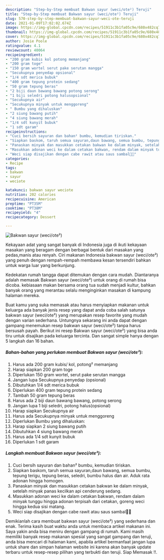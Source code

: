 ```yaml
---
description: "Step-by-Step membuat Bakwan sayur (weci/ote²) Teruji"
title: "Step-by-Step membuat Bakwan sayur (weci/ote²) Teruji"
slug: 570-step-by-step-membuat-bakwan-sayur-weci-ote-teruji
date: 2021-01-09T17:02:02.674Z
image: https://img-global.cpcdn.com/recipes/51911c3b1fa05c9e/680x482cq70/bakwan-sayur-weciote-foto-resep-utama.jpg
thumbnail: https://img-global.cpcdn.com/recipes/51911c3b1fa05c9e/680x482cq70/bakwan-sayur-weciote-foto-resep-utama.jpg
cover: https://img-global.cpcdn.com/recipes/51911c3b1fa05c9e/680x482cq70/bakwan-sayur-weciote-foto-resep-utama.jpg
author: Josie Poole
ratingvalue: 4.1
reviewcount: 40064
recipeingredient:
- "200 gram kubis kol potong memanjang"
- "200 gram toge"
- "150 gram wortel serut pake serutan mangga"
- "Secukupnya penyedap opsional"
- "1/4 sdt merica bubuk"
- "400 gram tepung protein sedang"
- "50 gram tepung beras"
- "2 biji daun bawang bawang potong serong"
- "1 biji seledri potong halusopsional"
- "Secukupnya air"
- "Secukupnya minyak untuk menggoreng"
- " Bumbu yang dihaluskan"
- "2 siung bawang putih"
- "4 siung bawang merah"
- "1/4 sdt kunyit bubuk"
- "1 sdt garam"
recipeinstructions:
- "Cuci bersih sayuran dan bahan² bumbu, kemudian tiriskan."
- "Siapkan baskom, taruh semua sayuran,daun bawang, semua bumbu, tepung terigu, tepung beras, seledri, bumbu halus dan air. Aduk rata adonan hingga homogen."
- "Panaskan minyak dan masukkan cetakan bakwan ke dalam minyak, setelah minyak panas kecilkan api cenderung sedang."
- "Masukkan adonan weci ke dalam cetakan bakwan, rendam dalam minyak tunggu hingga adonan terpisah dari cetakan, goreng weci hingga kedua sisi matang."
- "Weci siap disajikan dengan cabe rawit atau saus sambal🥰🥰"
categories:
- Recipe
tags:
- bakwan
- sayur
- weciote

katakunci: bakwan sayur weciote 
nutrition: 202 calories
recipecuisine: American
preptime: "PT35M"
cooktime: "PT38M"
recipeyield: "4"
recipecategory: Dessert

---
```



![Bakwan sayur (weci/ote²)](https://img-global.cpcdn.com/recipes/51911c3b1fa05c9e/680x482cq70/bakwan-sayur-weciote-foto-resep-utama.jpg)

Kekayaan adat yang sangat banyak di Indonesia juga di ikuti kekayaan masakan yang beragam dengan berbagai bentuk dari masakan yang pedas,manis atau renyah. Ciri makanan Indonesia bakwan sayur (weci/ote²) yang penuh dengan rempah-rempah membawa kesan tersendiri bahkan untuk warga luar yang berkunjung.


Kedekatan rumah tangga dapat ditemukan dengan cara mudah. Diantaranya adalah memasak Bakwan sayur (weci/ote²) untuk orang di rumah bisa dicoba. kebiasaan makan bersama orang tua sudah menjadi kultur, bahkan banyak orang yang merantau selalu menginginkan masakan di kampung halaman mereka.



Buat kamu yang suka memasak atau harus menyiapkan makanan untuk keluarga ada banyak jenis resep yang dapat anda coba salah satunya bakwan sayur (weci/ote²) yang merupakan resep favorite yang mudah dengan varian sederhana. Untungnya sekarang ini anda dapat dengan gampang menemukan resep bakwan sayur (weci/ote²) tanpa harus bersusah payah.
Berikut ini resep Bakwan sayur (weci/ote²) yang bisa anda tiru untuk disajikan pada keluarga tercinta. Dan sangat simple hanya dengan 5 langkah dan 16 bahan.


<!--inarticleads1-->

##### Bahan-bahan yang perlukan membuat Bakwan sayur (weci/ote²):

1. Harus ada 200 gram kubis/ kol, potong² memanjang
1. Harap siapkan 200 gram toge
1. Diperlukan 150 gram wortel, serut pake serutan mangga
1. Jangan lupa Secukupnya penyedap (opsional)
1. Dibutuhkan 1/4 sdt merica bubuk
1. Diperlukan 400 gram tepung protein sedang
1. Tambah 50 gram tepung beras
1. Harus ada 2 biji daun bawang bawang, potong serong
1. Jangan lupa 1 biji seledri, potong halus(opsional)
1. Harap siapkan Secukupnya air
1. Harus ada Secukupnya minyak untuk menggoreng
1. Diperlukan  Bumbu yang dihaluskan:
1. Harap siapkan 2 siung bawang putih
1. Dibutuhkan 4 siung bawang merah
1. Harus ada 1/4 sdt kunyit bubuk
1. Diperlukan 1 sdt garam




<!--inarticleads2-->

##### Langkah membuat  Bakwan sayur (weci/ote²):

1. Cuci bersih sayuran dan bahan² bumbu, kemudian tiriskan.
1. Siapkan baskom, taruh semua sayuran,daun bawang, semua bumbu, tepung terigu, tepung beras, seledri, bumbu halus dan air. Aduk rata adonan hingga homogen.
1. Panaskan minyak dan masukkan cetakan bakwan ke dalam minyak, setelah minyak panas kecilkan api cenderung sedang.
1. Masukkan adonan weci ke dalam cetakan bakwan, rendam dalam minyak tunggu hingga adonan terpisah dari cetakan, goreng weci hingga kedua sisi matang.
1. Weci siap disajikan dengan cabe rawit atau saus sambal🥰🥰




Demikianlah cara membuat bakwan sayur (weci/ote²) yang sederhana dan enak. Terima kasih buat waktu anda untuk membaca artikel makanan ini. Saya yakin anda bisa meniru dengan gampang di rumah. Kami masih memiliki banyak resep makanan spesial yang sangat gampang dan teruji, anda bisa mencari di halaman kami, apabila artikel bermanfaat jangan lupa untuk share dan simpan halaman website ini karena akan banyak update terbaru untuk resep-resep pilihan yang terbukti dan teruji. Siap Memasak !!. 
